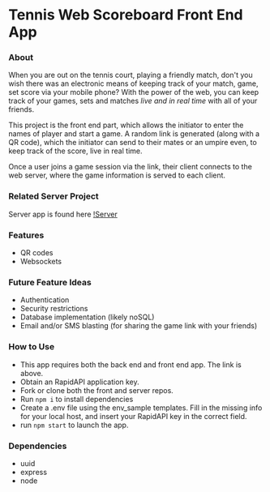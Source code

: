 # Tennis Web Scoreboard Front End App

### About
When you are out on the tennis court, playing a friendly match, don't you wish there was an electronic means of keeping track of your match, game, set score via
your mobile phone? With the power of the web, you can keep track of your games, sets and matches *live and in real time* with all of your friends.

This project is the front end part, which allows the initiator to enter the names of player and start a game. A random link is generated (along with a QR code), which the 
initiator can send to their mates or an umpire even, to keep track of the score, live in real time.

Once a user joins a game session via the link, their client connects to the web server, where the game information is served to each client.

### Related Server Project

Server app is found here [!Server](https://github.com/davideastmond/tennis_web_scoreboard_server)

### Features
- QR codes
- Websockets

### Future Feature Ideas

- Authentication
- Security restrictions
- Database implementation (likely noSQL)
- Email and/or SMS blasting (for sharing the game link with your friends)

### How to Use

- This app requires both the back end and front end app. The link is above.
- Obtain an RapidAPI application key.
- Fork or clone both the front and server repos.
- Run `npm i` to install dependencies
- Create a .env file using the env_sample templates. Fill in the missing info for your local host, and insert your RapidAPI key in the correct field.
- run `npm start` to launch the app.
### Dependencies

- uuid
- express
- node